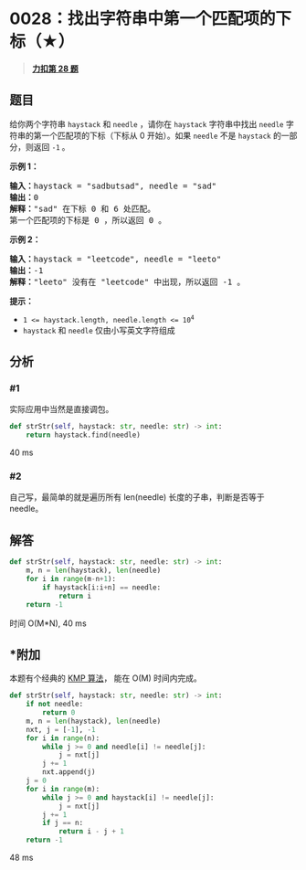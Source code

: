 # 0028：找出字符串中第一个匹配项的下标（★）


> <u>**[力扣第 28 题](https://leetcode.cn/problems/find-the-index-of-the-first-occurrence-in-a-string/)**</u>

## 题目

<p>给你两个字符串 <code>haystack</code> 和 <code>needle</code> ，请你在 <code>haystack</code> 字符串中找出 <code>needle</code> 字符串的第一个匹配项的下标（下标从 0 开始）。如果 <code>needle</code> 不是 <code>haystack</code> 的一部分，则返回  <code>-1</code><strong> </strong>。</p>



<p><strong class="example">示例 1：</strong></p>

<pre>
<strong>输入：</strong>haystack = "sadbutsad", needle = "sad"
<strong>输出：</strong>0
<strong>解释：</strong>"sad" 在下标 0 和 6 处匹配。
第一个匹配项的下标是 0 ，所以返回 0 。
</pre>

<p><strong class="example">示例 2：</strong></p>

<pre>
<strong>输入：</strong>haystack = "leetcode", needle = "leeto"
<strong>输出：</strong>-1
<strong>解释：</strong>"leeto" 没有在 "leetcode" 中出现，所以返回 -1 。
</pre>



<p><strong>提示：</strong></p>

<ul>
<li><code>1 &lt;= haystack.length, needle.length &lt;= 10<sup>4</sup></code></li>
<li><code>haystack</code> 和 <code>needle</code> 仅由小写英文字符组成</li>
</ul>


## 分析

### #1

实际应用中当然是直接调包。

```python
def strStr(self, haystack: str, needle: str) -> int:
	return haystack.find(needle)
```
40 ms

### #2

自己写，最简单的就是遍历所有 len(needle) 长度的子串，判断是否等于 needle。

## 解答

```python
def strStr(self, haystack: str, needle: str) -> int:
	m, n = len(haystack), len(needle)
	for i in range(m-n+1):
		if haystack[i:i+n] == needle:
			return i
	return -1
```

时间 O(M*N), 40 ms

## *附加

本题有个经典的 [KMP 算法](http://www.matrix67.com/blog/archives/115)，
能在 O(M) 时间内完成。

```python
def strStr(self, haystack: str, needle: str) -> int:
    if not needle:
        return 0
    m, n = len(haystack), len(needle)
    nxt, j = [-1], -1
    for i in range(n):
        while j >= 0 and needle[i] != needle[j]:
            j = nxt[j]
        j += 1
        nxt.append(j)
    j = 0
    for i in range(m):
        while j >= 0 and haystack[i] != needle[j]:
            j = nxt[j]
        j += 1
        if j == n:
            return i - j + 1
    return -1
```
48 ms

